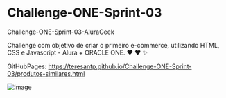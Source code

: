 # Challenge-ONE-Sprint-03
Challenge-ONE-Sprint-03-AluraGeek


Challenge com objetivo de criar o primeiro e-commerce, utilizando HTML, CSS e Javascript -  Alura + ORACLE ONE. :heart: :heart: :sparkles:

GitHubPages: https://teresantp.github.io/Challenge-ONE-Sprint-03/produtos-similares.html

![image](https://user-images.githubusercontent.com/99503156/182002621-d9210b03-a6ec-4fa7-a2b3-e53572e6bb15.png)
